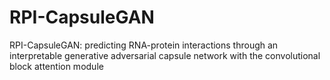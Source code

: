# RPI-CapsuleGAN
RPI-CapsuleGAN: predicting RNA-protein interactions through an interpretable generative adversarial capsule network with the convolutional block attention module
